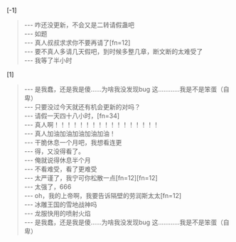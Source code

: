 
[-1] 
>--- 咋还没更新，不会又是二转请假蛊吧<br>
>--- 如题<br>
>--- 真人叔叔求求你不要再请了[fn=12]<br>
>--- 要不真人多请几天假吧，到时候多整几章，断文断的太难受了<br>
>--- 我等了半小时<br>

[1] 
>--- 是我蠢，还是我是傻……为啥我没发现bug
这…………我是不是笨蛋（自卑）<br>
>--- 只要没过今天就还有机会更新的对吗？<br>
>--- 请假一天四十八小时，[fn=34]<br>
>--- 真人啊！！！！！！！！！！！！！！！！！<br>
>--- 真人加油加油加油加油加油！<br>
>--- 干脆休息一个月吧，我想看连更<br>
>--- 得，又没得看了。<br>
>--- 俺就说得休息半个月<br>
>--- 不看难受，看了更难受<br>
>--- 太严谨了，我宁可你松散一点[fn=12][fn=12]<br>
>--- 太强了，666<br>
>--- oh，我的上帝啊，我要告诉隔壁的劳润斯太太[fn=12]<br>
>--- 冰雕王国的雪地战神吗<br>
>--- 龙服快用的喷射火焰<br>
>--- 是我蠢，还是我是傻……为啥我没发现bug
这…………我是不是笨蛋（自卑）<br>
